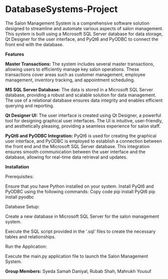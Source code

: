 # DatabaseSystems-Project

The Salon Management System is a comprehensive software solution designed to streamline and automate various aspects of salon management. This system is built using a Microsoft SQL Server database for data storage, Qt Designer for the user interface, and PyQt6 and PyODBC to connect the front end with the database.

**Features**

**Master Transactions:** The system includes several master transactions, allowing users to efficiently manage key salon operations. These transactions cover areas such as customer management, employee management, inventory tracking, and appointment scheduling.

**MS SQL Server Database:** The data is stored in a Microsoft SQL Server database, providing a robust and scalable solution for data management. The use of a relational database ensures data integrity and enables efficient querying and reporting.

**Qt Designer UI:** The user interface is created using Qt Designer, a powerful tool for designing graphical user interfaces. The UI is intuitive, user-friendly, and aesthetically pleasing, providing a seamless experience for salon staff.

**PyQt6 and PyODBC Integration:** PyQt6 is used for creating the graphical user interface, and PyODBC is employed to establish a connection between the front end and the Microsoft SQL Server database. This integration ensures smooth communication between the user interface and the database, allowing for real-time data retrieval and updates.

**Installation**

Prerequisites:

Ensure that you have Python installed on your system.
Install PyQt6 and PyODBC using the following commands:
Copy code
pip install PyQt6
pip install pyodbc

Database Setup:

Create a new database in Microsoft SQL Server for the salon management system.

Execute the SQL script provided in the '.sql' files to create the necessary tables and relationships.

Run the Application:

Execute the main.py application file to launch the Salon Management System.

**Group Members:** Syeda Samah Daniyal, Rubab Shah, Mahrukh Yousuf

